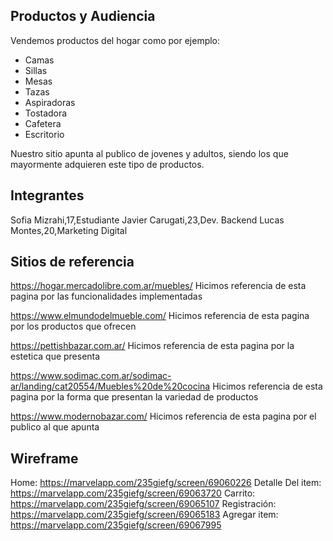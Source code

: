 ## Productos y Audiencia
Vendemos productos del hogar como por ejemplo:
* Camas 
* Sillas
* Mesas
* Tazas
* Aspiradoras
* Tostadora
* Cafetera
* Escritorio

Nuestro sitio apunta al publico de jovenes y adultos, siendo los que mayormente adquieren este tipo de productos.

## Integrantes 
Sofia Mizrahi,17,Estudiante
Javier Carugati,23,Dev. Backend
Lucas Montes,20,Marketing Digital

## Sitios de referencia
https://hogar.mercadolibre.com.ar/muebles/ Hicimos referencia de esta pagina por las funcionalidades 
implementadas


https://www.elmundodelmueble.com/ Hicimos referencia de esta pagina por los productos que ofrecen


https://pettishbazar.com.ar/ Hicimos referencia de esta pagina por la estetica que presenta


https://www.sodimac.com.ar/sodimac-ar/landing/cat20554/Muebles%20de%20cocina Hicimos referencia de esta pagina por la forma que presentan la variedad de productos


https://www.modernobazar.com/ Hicimos referencia de esta pagina por el publico al que apunta

## Wireframe
Home: https://marvelapp.com/235giefg/screen/69060226
Detalle Del item: https://marvelapp.com/235giefg/screen/69063720
Carrito: https://marvelapp.com/235giefg/screen/69065107
Registración: https://marvelapp.com/235giefg/screen/69065183
Agregar item: https://marvelapp.com/235giefg/screen/69067995



